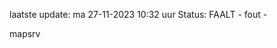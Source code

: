 laatste update: 
ma 27-11-2023 10:32   uur 
Status: FAALT - fout - 
<div class="service R">mapsrv</div>
